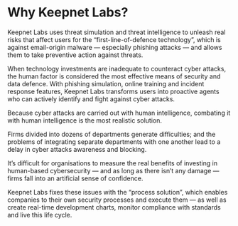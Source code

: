 # Why Keepnet Labs?

Keepnet Labs uses threat simulation and threat intelligence to unleash real risks that affect users for the “first-line-of-defence technology”, which is against email-origin malware — especially phishing attacks — and allows them to take preventive action against threats.

When technology investments are inadequate to counteract cyber attacks, the human factor is considered the most effective means of security and data defence. With phishing simulation, online training and incident response features, Keepnet Labs transforms users into proactive agents who can actively identify and fight against cyber attacks.

Because cyber attacks are carried out with human intelligence, combating it with human intelligence is the most realistic solution.

Firms divided into dozens of departments generate difficulties; and the problems of integrating separate departments with one another lead to a delay in cyber attacks awareness and blocking.

It’s difficult for organisations to measure the real benefits of investing in human-based cybersecurity — and as long as there isn’t any damage — firms fall into an artificial sense of confidence.

Keepnet Labs fixes these issues with the “process solution”, which enables companies to their own security processes and execute them — as well as create real-time development charts, monitor compliance with standards and live this life cycle.
